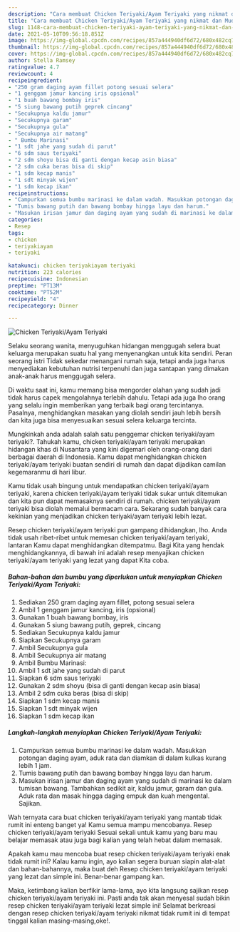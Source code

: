 ```yaml
---
description: "Cara membuat Chicken Teriyaki/Ayam Teriyaki yang nikmat dan Mudah Dibuat"
title: "Cara membuat Chicken Teriyaki/Ayam Teriyaki yang nikmat dan Mudah Dibuat"
slug: 1148-cara-membuat-chicken-teriyaki-ayam-teriyaki-yang-nikmat-dan-mudah-dibuat
date: 2021-05-10T09:56:18.851Z
image: https://img-global.cpcdn.com/recipes/857a444940df6d72/680x482cq70/chicken-teriyakiayam-teriyaki-foto-resep-utama.jpg
thumbnail: https://img-global.cpcdn.com/recipes/857a444940df6d72/680x482cq70/chicken-teriyakiayam-teriyaki-foto-resep-utama.jpg
cover: https://img-global.cpcdn.com/recipes/857a444940df6d72/680x482cq70/chicken-teriyakiayam-teriyaki-foto-resep-utama.jpg
author: Stella Ramsey
ratingvalue: 4.7
reviewcount: 4
recipeingredient:
- "250 gram daging ayam fillet potong sesuai selera"
- "1 genggam jamur kancing iris opsional"
- "1 buah bawang bombay iris"
- "5 siung bawang putih geprek cincang"
- "Secukupnya kaldu jamur"
- "Secukupnya garam"
- "Secukupnya gula"
- "Secukupnya air matang"
- " Bumbu Marinasi"
- "1 sdt jahe yang sudah di parut"
- "6 sdm saus teriyaki"
- "2 sdm shoyu bisa di ganti dengan kecap asin biasa"
- "2 sdm cuka beras bisa di skip"
- "1 sdm kecap manis"
- "1 sdt minyak wijen"
- "1 sdm kecap ikan"
recipeinstructions:
- "Campurkan semua bumbu marinasi ke dalam wadah. Masukkan potongan daging ayam, aduk rata dan diamkan di dalam kulkas kurang lebih 1 jam."
- "Tumis bawang putih dan bawang bombay hingga layu dan harum."
- "Masukan irisan jamur dan daging ayam yang sudah di marinasi ke dalam tumisan bawang. Tambahkan sedikit air, kaldu jamur, garam dan gula. Aduk rata dan masak hingga daging empuk dan kuah mengental. Sajikan."
categories:
- Resep
tags:
- chicken
- teriyakiayam
- teriyaki

katakunci: chicken teriyakiayam teriyaki 
nutrition: 223 calories
recipecuisine: Indonesian
preptime: "PT13M"
cooktime: "PT52M"
recipeyield: "4"
recipecategory: Dinner

---
```



![Chicken Teriyaki/Ayam Teriyaki](https://img-global.cpcdn.com/recipes/857a444940df6d72/680x482cq70/chicken-teriyakiayam-teriyaki-foto-resep-utama.jpg)

Selaku seorang wanita, menyuguhkan hidangan menggugah selera buat keluarga merupakan suatu hal yang menyenangkan untuk kita sendiri. Peran seorang istri Tidak sekedar menangani rumah saja, tetapi anda juga harus menyediakan kebutuhan nutrisi terpenuhi dan juga santapan yang dimakan anak-anak harus menggugah selera.

Di waktu  saat ini, kamu memang bisa mengorder olahan yang sudah jadi tidak harus capek mengolahnya terlebih dahulu. Tetapi ada juga lho orang yang selalu ingin memberikan yang terbaik bagi orang tercintanya. Pasalnya, menghidangkan masakan yang diolah sendiri jauh lebih bersih dan kita juga bisa menyesuaikan sesuai selera keluarga tercinta. 



Mungkinkah anda adalah salah satu penggemar chicken teriyaki/ayam teriyaki?. Tahukah kamu, chicken teriyaki/ayam teriyaki merupakan hidangan khas di Nusantara yang kini digemari oleh orang-orang dari berbagai daerah di Indonesia. Kamu dapat menghidangkan chicken teriyaki/ayam teriyaki buatan sendiri di rumah dan dapat dijadikan camilan kegemaranmu di hari libur.

Kamu tidak usah bingung untuk mendapatkan chicken teriyaki/ayam teriyaki, karena chicken teriyaki/ayam teriyaki tidak sukar untuk ditemukan dan kita pun dapat memasaknya sendiri di rumah. chicken teriyaki/ayam teriyaki bisa diolah memalui bermacam cara. Sekarang sudah banyak cara kekinian yang menjadikan chicken teriyaki/ayam teriyaki lebih lezat.

Resep chicken teriyaki/ayam teriyaki pun gampang dihidangkan, lho. Anda tidak usah ribet-ribet untuk memesan chicken teriyaki/ayam teriyaki, lantaran Kamu dapat menghidangkan ditempatmu. Bagi Kita yang hendak menghidangkannya, di bawah ini adalah resep menyajikan chicken teriyaki/ayam teriyaki yang lezat yang dapat Kita coba.

<!--inarticleads1-->

##### Bahan-bahan dan bumbu yang diperlukan untuk menyiapkan Chicken Teriyaki/Ayam Teriyaki:

1. Sediakan 250 gram daging ayam fillet, potong sesuai selera
1. Ambil 1 genggam jamur kancing, iris (opsional)
1. Gunakan 1 buah bawang bombay, iris
1. Gunakan 5 siung bawang putih, geprek, cincang
1. Sediakan Secukupnya kaldu jamur
1. Siapkan Secukupnya garam
1. Ambil Secukupnya gula
1. Ambil Secukupnya air matang
1. Ambil  Bumbu Marinasi:
1. Ambil 1 sdt jahe yang sudah di parut
1. Siapkan 6 sdm saus teriyaki
1. Gunakan 2 sdm shoyu (bisa di ganti dengan kecap asin biasa)
1. Ambil 2 sdm cuka beras (bisa di skip)
1. Siapkan 1 sdm kecap manis
1. Siapkan 1 sdt minyak wijen
1. Siapkan 1 sdm kecap ikan




<!--inarticleads2-->

##### Langkah-langkah menyiapkan Chicken Teriyaki/Ayam Teriyaki:

1. Campurkan semua bumbu marinasi ke dalam wadah. Masukkan potongan daging ayam, aduk rata dan diamkan di dalam kulkas kurang lebih 1 jam.
1. Tumis bawang putih dan bawang bombay hingga layu dan harum.
1. Masukan irisan jamur dan daging ayam yang sudah di marinasi ke dalam tumisan bawang. Tambahkan sedikit air, kaldu jamur, garam dan gula. Aduk rata dan masak hingga daging empuk dan kuah mengental. Sajikan.




Wah ternyata cara buat chicken teriyaki/ayam teriyaki yang mantab tidak rumit ini enteng banget ya! Kamu semua mampu mencobanya. Resep chicken teriyaki/ayam teriyaki Sesuai sekali untuk kamu yang baru mau belajar memasak atau juga bagi kalian yang telah hebat dalam memasak.

Apakah kamu mau mencoba buat resep chicken teriyaki/ayam teriyaki enak tidak rumit ini? Kalau kamu ingin, ayo kalian segera buruan siapin alat-alat dan bahan-bahannya, maka buat deh Resep chicken teriyaki/ayam teriyaki yang lezat dan simple ini. Benar-benar gampang kan. 

Maka, ketimbang kalian berfikir lama-lama, ayo kita langsung sajikan resep chicken teriyaki/ayam teriyaki ini. Pasti anda tak akan menyesal sudah bikin resep chicken teriyaki/ayam teriyaki lezat simple ini! Selamat berkreasi dengan resep chicken teriyaki/ayam teriyaki nikmat tidak rumit ini di tempat tinggal kalian masing-masing,oke!.

